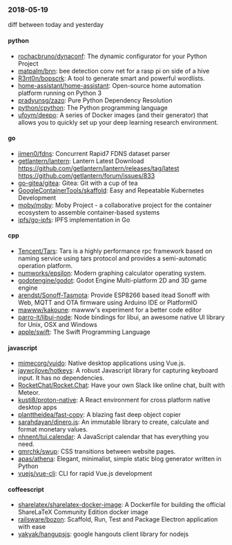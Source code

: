 ### 2018-05-19
diff between today and yesterday

#### python
* [rochacbruno/dynaconf](https://github.com/rochacbruno/dynaconf): The dynamic configurator for your Python Project
* [matpalm/bnn](https://github.com/matpalm/bnn): bee detection conv net for a rasp pi on side of a hive
* [R3nt0n/bopscrk](https://github.com/R3nt0n/bopscrk): A tool to generate smart and powerful wordlists.
* [home-assistant/home-assistant](https://github.com/home-assistant/home-assistant):  Open-source home automation platform running on Python 3
* [pradyunsg/zazo](https://github.com/pradyunsg/zazo): Pure Python Dependency Resolution
* [python/cpython](https://github.com/python/cpython): The Python programming language
* [ufoym/deepo](https://github.com/ufoym/deepo): A series of Docker images (and their generator) that allows you to quickly set up your deep learning research environment.

#### go
* [jimen0/fdns](https://github.com/jimen0/fdns): Concurrent Rapid7 FDNS dataset parser
* [getlantern/lantern](https://github.com/getlantern/lantern): Lantern Latest Download https://github.com/getlantern/lantern/releases/tag/latest  https://github.com/getlantern/forum/issues/833 
* [go-gitea/gitea](https://github.com/go-gitea/gitea): Gitea: Git with a cup of tea
* [GoogleContainerTools/skaffold](https://github.com/GoogleContainerTools/skaffold): Easy and Repeatable Kubernetes Development
* [moby/moby](https://github.com/moby/moby): Moby Project - a collaborative project for the container ecosystem to assemble container-based systems
* [ipfs/go-ipfs](https://github.com/ipfs/go-ipfs): IPFS implementation in Go

#### cpp
* [Tencent/Tars](https://github.com/Tencent/Tars): Tars is a highly performance rpc framework based on naming service using tars protocol and provides a semi-automatic operation platform.
* [numworks/epsilon](https://github.com/numworks/epsilon): Modern graphing calculator operating system.
* [godotengine/godot](https://github.com/godotengine/godot): Godot Engine  Multi-platform 2D and 3D game engine
* [arendst/Sonoff-Tasmota](https://github.com/arendst/Sonoff-Tasmota): Provide ESP8266 based itead Sonoff with Web, MQTT and OTA firmware using Arduino IDE or PlatformIO
* [mawww/kakoune](https://github.com/mawww/kakoune): mawww's experiment for a better code editor
* [parro-it/libui-node](https://github.com/parro-it/libui-node): Node bindings for libui, an awesome native UI library for Unix, OSX and Windows
* [apple/swift](https://github.com/apple/swift): The Swift Programming Language

#### javascript
* [mimecorg/vuido](https://github.com/mimecorg/vuido): Native desktop applications using Vue.js.
* [jaywcjlove/hotkeys](https://github.com/jaywcjlove/hotkeys):  A robust Javascript library for capturing keyboard input. It has no dependencies.
* [RocketChat/Rocket.Chat](https://github.com/RocketChat/Rocket.Chat): Have your own Slack like online chat, built with Meteor.
* [kusti8/proton-native](https://github.com/kusti8/proton-native): A React environment for cross platform native desktop apps
* [planttheidea/fast-copy](https://github.com/planttheidea/fast-copy): A blazing fast deep object copier
* [sarahdayan/dinero.js](https://github.com/sarahdayan/dinero.js):  An immutable library to create, calculate and format monetary values.
* [nhnent/tui.calendar](https://github.com/nhnent/tui.calendar): A JavaScript calendar that has everything you need.
* [gmrchk/swup](https://github.com/gmrchk/swup): CSS transitions between website pages.
* [apas/athena](https://github.com/apas/athena): Elegant, minimalist, simple static blog generator written in Python
* [vuejs/vue-cli](https://github.com/vuejs/vue-cli):  CLI for rapid Vue.js development

#### coffeescript
* [sharelatex/sharelatex-docker-image](https://github.com/sharelatex/sharelatex-docker-image): A Dockerfile for building the official ShareLaTeX Community Edition docker image
* [railsware/bozon](https://github.com/railsware/bozon): Scaffold, Run, Test and Package Electron application with ease
* [yakyak/hangupsjs](https://github.com/yakyak/hangupsjs): google hangouts client library for nodejs
